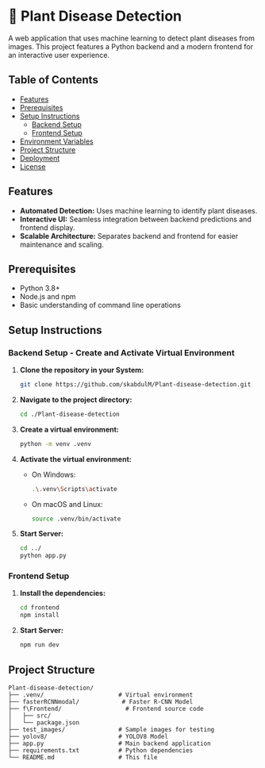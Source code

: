 # 🌿 Plant Disease Detection

A web application that uses machine learning to detect plant diseases from images. This project features a Python backend and a modern frontend for an interactive user experience.

## Table of Contents

- [Features](#features)
- [Prerequisites](#prerequisites)
- [Setup Instructions](#setup-instructions)
  - [Backend Setup](#backend-setup)
  - [Frontend Setup](#frontend-setup)
- [Environment Variables](#environment-variables)
- [Project Structure](#project-structure)
- [Deployment](#deployment)
- [License](#license)

## Features

- **Automated Detection:** Uses machine learning to identify plant diseases.
- **Interactive UI:** Seamless integration between backend predictions and frontend display.
- **Scalable Architecture:** Separates backend and frontend for easier maintenance and scaling.

## Prerequisites

- Python 3.8+
- Node.js and npm
- Basic understanding of command line operations

## Setup Instructions

### Backend Setup - Create and Activate Virtual Environment

1. **Clone the repository in your System:**

   ```sh
   git clone https://github.com/skabdulM/Plant-disease-detection.git
   ```

2. **Navigate to the project directory:**

   ```sh
   cd ./Plant-disease-detection
   ```

3. **Create a virtual environment:**

   ```sh
   python -m venv .venv
   ```

4. **Activate the virtual environment:**

   - On Windows:
     ```sh
     .\.venv\Scripts\activate
     ```
   - On macOS and Linux:
     ```sh
     source .venv/bin/activate
     ```

5. **Start Server:**

   ```sh
   cd ../
   python app.py
   ```

### Frontend Setup

1. **Install the dependencies:**

   ```sh
   cd frontend
   npm install
   ```

2. **Start Server:**

   ```sh
   npm run dev
   ```

## Project Structure

```
Plant-disease-detection/
├── .venv/                     # Virtual environment
├── fasterRCNNmodal/            # Faster R-CNN Model
├── f\Frontend/                  # Frontend source code
│   ├── src/
│   └── package.json
├── test_images/               # Sample images for testing
├── yolov8/                    # YOLOV8 Model
├── app.py                     # Main backend application
├── requirements.txt           # Python dependencies
└── README.md                  # This file

```
